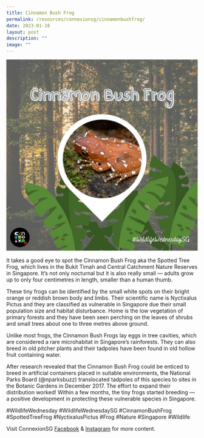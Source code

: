 ```yaml
---
title: Cinnamon Bush Frog
permalink: /resources/connexionsg/cinnamonbushfrog/
date: 2023-01-18
layout: post
description: ""
image: ""
---
```

![](/images/connexionsg/2023/325650131_841170090311880_4090311361224027001_n(1).jpg)

It takes a good eye to spot the Cinnamon Bush Frog aka the Spotted Tree Frog, which lives in the Bukit Timah and Central Catchment Nature Reserves in Singapore. It’s not only nocturnal but it is also really small — adults grow up to only four centimetres in length, smaller than a human thumb.

These tiny frogs can be identified by the small white spots on their bright orange or reddish brown body and limbs. Their scientific name is Nyctixalus Pictus and they are classified as vulnerable in Singapore due their small population size and habitat disturbance. Home is the low vegetation of primary forests and they have been seen perching on the leaves of shrubs and small trees about one to three metres above ground.

Unlike most frogs, the Cinnamon Bush Frogs lay eggs in tree cavities, which are considered a rare microhabitat in Singapore’s rainforests. They can also breed in old pitcher plants and their tadpoles have been found in old hollow fruit containing water.

After research revealed that the Cinnamon Bush Frog could be enticed to breed in artificial containers placed in suitable environments, the National Parks Board (@nparksbuzz) translocated tadpoles of this species to sites in the Botanic Gardens in December 2017. The effort to expand their distribution worked! Within a few months, the tiny frogs started breeding — a positive development in protecting these vulnerable species in Singapore.

#WildlifeWednesday #WildlifeWednesdaySG #CinnamonBushFrog #SpottedTreeFrog #NyctixalusPictus #Frog #Nature #Singapore #Wildlife

Visit ConnexionSG [Facebook](https://www.facebook.com/ConnexionSG) & [Instagram](https://www.instagram.com/connexionsg/) for more content.
